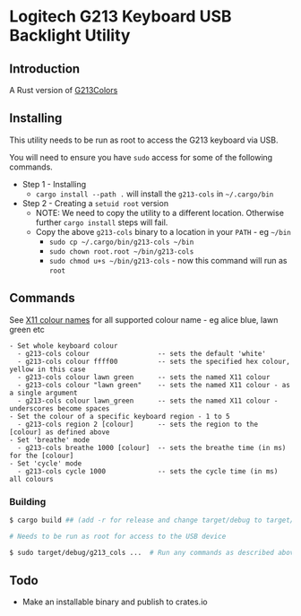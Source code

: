 # Logitech G213 Keyboard USB Backlight Utility

## Introduction

A Rust version of [G213Colors](https://github.com/SebiTimeWaster/G213Colors)

## Installing

This utility needs to be run as root to access the G213 keyboard via USB.

You will need to ensure you have `sudo` access for some of the following commands.

- Step 1 - Installing
  - `cargo install --path .` will install the `g213-cols` in `~/.cargo/bin`
- Step 2 - Creating a `setuid root` version
  - NOTE: We need to copy the utility to a different location. Otherwise further `cargo install` steps will fail.
  - Copy the above `g213-cols` binary to a location in your `PATH` - eg `~/bin`
    - `sudo cp ~/.cargo/bin/g213-cols ~/bin`
    - `sudo chown root.root ~/bin/g213-cols`
    - `sudo chmod u+s ~/bin/g213-cols` - now this command will run as `root`

## Commands

See [X11 colour names](https://en.wikipedia.org/wiki/X11_color_names) for all supported colour name - eg alice blue, lawn green etc

```text
- Set whole keyboard colour
  - g213-cols colour                 -- sets the default 'white'
  - g213-cols colour ffff00          -- sets the specified hex colour, yellow in this case
  - g213-cols colour lawn green      -- sets the named X11 colour
  - g213-cols colour "lawn green"    -- sets the named X11 colour - as a single argument
  - g213-cols colour lawn_green      -- sets the named X11 colour - underscores become spaces
- Set the colour of a specific keyboard region - 1 to 5
  - g213-cols region 2 [colour]      -- sets the region to the [colour] as defined above
- Set 'breathe' mode
  - g213-cols breathe 1000 [colour]  -- sets the breathe time (in ms) for the [colour]
- Set 'cycle' mode
  - g213-cols cycle 1000             -- sets the cycle time (in ms) all colours
```

### Building

```sh
$ cargo build ## (add -r for release and change target/debug to target/release below)

# Needs to be run as root for access to the USB device

$ sudo target/debug/g213_cols ...  # Run any commands as described above

```

## Todo

- Make an installable binary and publish to crates.io
